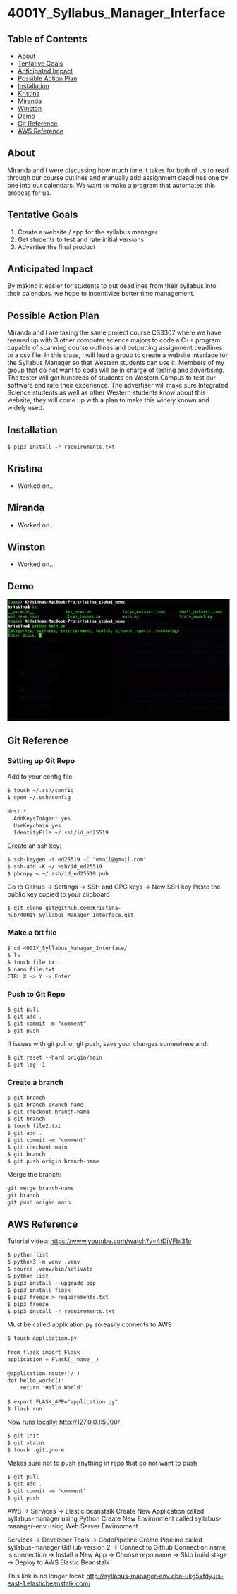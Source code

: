 # 4001Y_Syllabus_Manager_Interface

## Table of Contents
- [About](#About)
- [Tentative Goals](#Tentative-Goals)
- [Anticipated Impact](#Anticipated-Impact)
- [Possible Action Plan](#Possible-Action-Plan)
- [Installation](#Installation)
- [Kristina](#Kristina)
- [Miranda](#Miranda)
- [Winston](#Winston)
- [Demo](#Demo)
- [Git Reference](#Git-Reference)
- [AWS Reference](#AWS-Reference)

## About
Miranda and I were discussing how much time it takes for both of us to read through our course outlines and manually add assignment deadlines one by one into our calendars. We want to make a program that automates this process for us.

## Tentative Goals
1. Create a website / app for the syllabus manager
2. Get students to test and rate initial versions
3. Advertise the final product

## Anticipated Impact
By making it easier for students to put deadlines from their syllabus into their calendars, we hope to incentivize better time management.

## Possible Action Plan
Miranda and I are taking the same project course CS3307 where we have teamed up with 3 other computer science majors to code a C++ program capable of scanning course outlines and outputting assignment deadlines to a csv file. 
In this class, I will lead a group to create a website interface for the Syllabus Manager so that Western students can use it. Members of my group that do not want to code will be in charge of testing and advertising. The tester will get hundreds of students on Western Campus to test our software and rate their experience. The advertiser will make sure Integrated Science students as well as other Western students know about this website, they will come up with a plan to make this widely known and widely used.

## Installation
```shell script
$ pip3 install -r requirements.txt
```

## Kristina
  - Worked on...
  
## Miranda
  - Worked on...
  
## Winston
  - Worked on...
  
## Demo
  ![](kristina_global_news/demos/global_news_demo.gif)

## Git Reference

### Setting up Git Repo
Add to your config file:
```shell script
$ touch ~/.ssh/config
$ open ~/.ssh/config

Host *
  AddKeysToAgent yes
  UseKeychain yes
  IdentityFile ~/.ssh/id_ed25519
```
Create an ssh key:
```shell script
$ ssh-keygen -t ed25519 -C "email@gmail.com"
$ ssh-add -K ~/.ssh/id_ed25519
$ pbcopy < ~/.ssh/id_ed25519.pub
```
Go to GitHub -> Settings -> SSH and GPG keys -> New SSH key
Paste the public key copied to your clipboard
```shell script
$ git clone git@github.com:Kristina-hub/4001Y_Syllabus_Manager_Interface.git
```

### Make a txt file
```shell script
$ cd 4001Y_Syllabus_Manager_Interface/
$ ls
$ touch file.txt
$ nano file.txt
CTRL X -> Y -> Enter
```

### Push to Git Repo
```shell script
$ git pull
$ git add .
$ git commit -m "comment"
$ git push
```
If issues with git pull or git push, save your changes somewhere and:
```shell script
$ git reset --hard origin/main
$ git log -1
```

### Create a branch
```shell script
$ git branch 
$ git branch branch-name
$ git checkout branch-name
$ git branch
$ touch file2.txt
$ git add .
$ git commit -m "comment"
$ git checkout main
$ git branch
$ git push origin branch-name
```
Merge the branch:
```shell script
git merge branch-name
git branch
git push origin main
```

## AWS Reference
Tutorial video: https://www.youtube.com/watch?v=4tDjVFbi31o 
```shell script
$ python list
$ python3 -m venv .venv
$ source .venv/bin/activate
$ python list
$ pip3 install --upgrade pip
$ pip3 install flask
$ pip3 freeze > requirements.txt
$ pip3 freeze
$ pip3 install -r requirements.txt
```
Must be called application.py so easily connects to AWS
```shell script
$ touch application.py

from flask import Flask
application = Flask(__name__)

@application.route('/')
def hello_world():
	return 'Hello World'
	
$ export FLASK_APP="application.py"
$ flask run
```
Now runs locally: http://127.0.0.1:5000/
```shell script
$ git init
$ git status
$ touch .gitignore
```
Makes sure not to push anything in repo that do not want to push
```shell script
$ git pull
$ git add .
$ git commit -m "comment"
$ git push
```
AWS -> Services -> Elastic beanstalk 
Create New Application called syllabus-manager using Python
Create New Environment called syllabus-manager-env using Web Server Environment

Services -> Developer Tools -> CodePipeline
Create Pipeline called syllabus-manager
GitHub version 2 -> Connect to Github 
Connection name is connection -> Install a New App -> Choose repo name -> Skip build stage -> Deploy to AWS Elastic Beanstalk

This link is no longer local: http://syllabus-manager-env.eba-ukg5xfdy.us-east-1.elasticbeanstalk.com/
